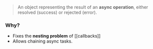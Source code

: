> An object representing the result of an **async operation**, either resolved (success) or rejected (error).
### Why?
- Fixes the **nesting problem** of [[callbacks]]
- Allows chaining async tasks.